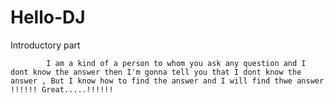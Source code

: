 # Hello-DJ
Introductory part


            I am a kind of a person to whom you ask any question and I dont know the answer then I'm gonna tell you that I dont know the answer , But I know how to find the answer and I will find thwe answer !!!!!! Great.....!!!!!!
